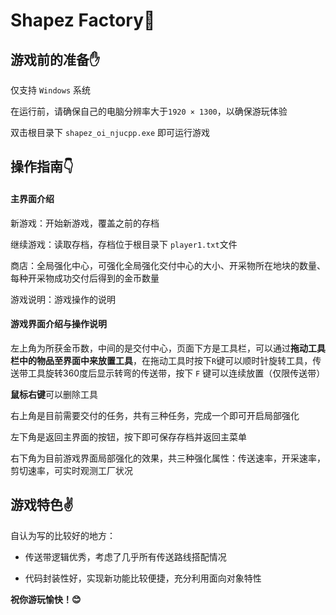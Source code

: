 # Shapez Factory👏

## 游戏前的准备✋

仅支持 `Windows` 系统

在运行前，请确保自己的电脑分辨率大于`1920 × 1300`，以确保游玩体验

双击根目录下 `shapez_oi_njucpp.exe` 即可运行游戏

## 操作指南👇

#### 主界面介绍

新游戏：开始新游戏，覆盖之前的存档

继续游戏：读取存档，存档位于根目录下 `player1.txt`文件

商店：全局强化中心，可强化全局强化交付中心的大小、开采物所在地块的数量、每种开采物成功交付后得到的金币数量

游戏说明：游戏操作的说明

#### 游戏界面介绍与操作说明

左上角为所获金币数，中间的是交付中心，页面下方是工具栏，可以通过**拖动工具栏中的物品至界面中来放置工具**，在拖动工具时按下`R`键可以顺时针旋转工具，传送带工具旋转360度后显示转弯的传送带，按下 `F` 键可以连续放置（仅限传送带）

**鼠标右键**可以删除工具

右上角是目前需要交付的任务，共有三种任务，完成一个即可开启局部强化

左下角是返回主界面的按钮，按下即可保存存档并返回主菜单

右下角为目前游戏界面局部强化的效果，共三种强化属性：传送速率，开采速率，剪切速率，可实时观测工厂状况

## 游戏特色✌️

自认为写的比较好的地方：

- 传送带逻辑优秀，考虑了几乎所有传送路线搭配情况

- 代码封装性好，实现新功能比较便捷，充分利用面向对象特性

**祝你游玩愉快！😊**



